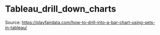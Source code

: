 # Tableau_drill_down_charts

Source:  https://playfairdata.com/how-to-drill-into-a-bar-chart-using-sets-in-tableau/
